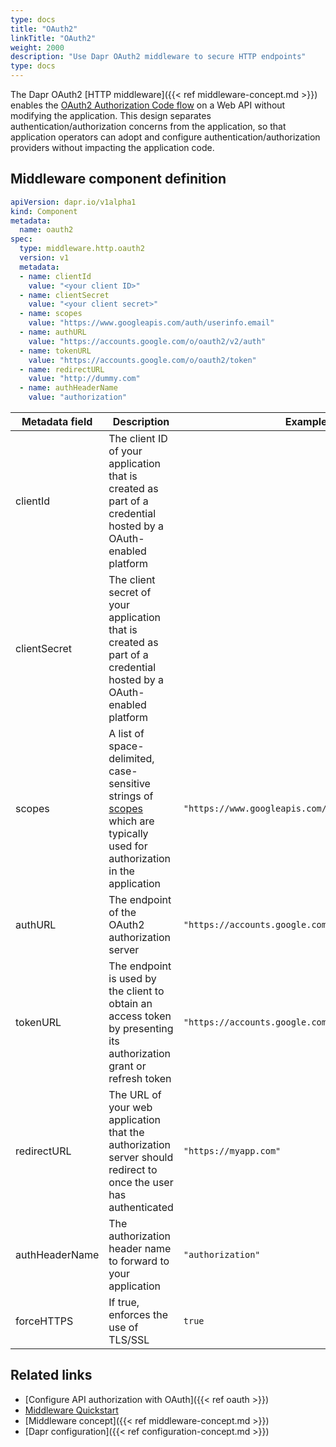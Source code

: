```yaml
---
type: docs
title: "OAuth2"
linkTitle: "OAuth2"
weight: 2000
description: "Use Dapr OAuth2 middleware to secure HTTP endpoints"
type: docs
---
```


The Dapr OAuth2 [HTTP middleware]({{< ref middleware-concept.md >}}) enables the [OAuth2 Authorization Code flow](https://tools.ietf.org/html/rfc6749#section-1.3.1) on a Web API without modifying the application. This design separates authentication/authorization concerns from the application, so that application operators can adopt and configure authentication/authorization providers without impacting the application code.

## Middleware component definition

```yaml
apiVersion: dapr.io/v1alpha1
kind: Component
metadata:
  name: oauth2
spec:
  type: middleware.http.oauth2
  version: v1
  metadata:
  - name: clientId
    value: "<your client ID>"
  - name: clientSecret
    value: "<your client secret>"
  - name: scopes
    value: "https://www.googleapis.com/auth/userinfo.email"
  - name: authURL
    value: "https://accounts.google.com/o/oauth2/v2/auth"
  - name: tokenURL
    value: "https://accounts.google.com/o/oauth2/token"
  - name: redirectURL
    value: "http://dummy.com"
  - name: authHeaderName
    value: "authorization"
```

| Metadata field | Description                                                                                                                                                                  | Example                                        |
|----------------|------------------------------------------------------------------------------------------------------------------------------------------------------------------------------|------------------------------------------------|
| clientId       | The client ID of your application that is created as part of a credential hosted by a OAuth-enabled platform                                                                 |                                                |
| clientSecret   | The client secret of your application that is created as part of a credential hosted by a OAuth-enabled platform                                                             |                                                |
| scopes         | A list of space-delimited, case-sensitive strings of [scopes](https://tools.ietf.org/html/rfc6749#section-3.3) which are typically used for authorization in the application | `"https://www.googleapis.com/auth/userinfo.email"` |
| authURL        | The endpoint of the OAuth2 authorization server                                                                                                                              | `"https://accounts.google.com/o/oauth2/v2/auth"`   |
| tokenURL       | The endpoint is used by the client to obtain an access token by presenting its authorization grant or refresh token                                                          | `"https://accounts.google.com/o/oauth2/token"`     |
| redirectURL    | The URL of your web application that the authorization server should redirect to once the user has authenticated                                                             | `"https://myapp.com"`                              |
| authHeaderName | The authorization header name to forward to your application                                                                                                                 | `"authorization"`                                |
| forceHTTPS     | If true, enforces the use of TLS/SSL                                                                                                                                         | `true`                                         |

## Related links
- [Configure API authorization with OAuth]({{< ref oauth >}})
- [Middleware Quickstart](https://github.com/dapr/quickstarts/tree/master/middleware)
- [Middleware concept]({{< ref middleware-concept.md >}})
- [Dapr configuration]({{< ref configuration-concept.md >}})
